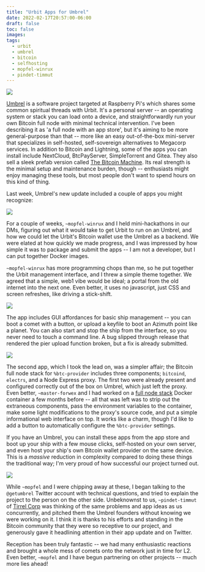 ```yaml
---
title: "Urbit Apps for Umbrel"
date: 2022-02-17T20:57:00-06:00
draft: false
toc: false
images:
tags: 
  - urbit
  - umbrel
  - bitcoin
  - selfhosting
  - mopfel-winrux
  - pindet-timmut
---
```


![](/img/urbitumbrel.gif)

[Umbrel](https://getumbrel.com) is a software project targeted at Raspberry Pi's which shares some common spiritual threads with Urbit. It's a personal server -- an operating system or stack you can load onto a device, and straightforwardly run your own Bitcoin full node with minimal technical intervention. I've been describing it as 'a full node with an app store', but it's aiming to be more general-purpose than that -- more like an easy out-of-the-box mini-server that specializes in self-hosted, self-sovereign alternatives to Megacorp services. In addition to Bitcoin and Lightning, some of the apps you can install include NextCloud, BtcPayServer, SimpleTorrent and Gitea. They also sell a sleek prefab version called [The Bitcoin Machine](https://thebitcoinmachines.com/). Its real strength is the minimal setup and maintenance burden, though -- enthusiasts might enjoy managing these tools, but most people don't want to spend hours on this kind of thing.

Last week, Umbrel's new update included a couple of apps you might recognize:

![](/img/umbrelapps.jpg)

For a couple of weeks, `~mopfel-winrux` and I held mini-hackathons in our DMs, figuring out what it would take to get Urbit to run on an Umbrel, and how we could let the Urbit's Bitcoin wallet use the Umbrel as a backend. We were elated at how quickly we made progress, and I was impressed by how simple it was to package and submit the apps -- I am not a developer, but I can put together Docker images. 

`~mopfel-winrux` has more programming chops than me, so he put together the Urbit management interface, and I threw a simple theme together. We agreed that a simple, web1 vibe would be ideal; a portal from the old internet into the next one. Even better, it uses no javascript, just CSS and screen refreshes, like driving a stick-shift. 

![](/img/umbrel-ui.png)

The app includes GUI affordances for basic ship management -- you can boot a comet with a button, or upload a keyfile to boot an Azimuth point like a planet. You can also start and stop the ship from the interface, so you never need to touch a command line. A bug slipped through release that rendered the pier upload function broken, but a fix is already submitted. 

![](/img/btc-connector.png)

The second app, which I took the lead on, was a simpler affair; the Bitcoin full node stack for `%btc-provider` includes three components; `bitcoind`, `electrs`, and a Node Express proxy. The first two were already present and configured correctly out of the box on Umbrel, which just left the proxy. Even better, `~master-forwex` and I had worked on a [full node stack](https://hub.docker.com/r/wexpertsystems/urbit-bitcoin-node) Docker container a few months before -- all that was left was to strip out the extraneous components, pass the environment variables to the container, make some light modifications to the proxy's source code, and put a simple informational web interface on top. It works like a charm, though I'd like to add a button to automatically configure the `%btc-provider` settings.

If you have an Umbrel, you can install these apps from the app store and boot up your ship with a few mouse clicks, self-hosted on your own server, and even host your ship's own Bitcoin wallet provider on the same device. This is a *massive* reduction in complexity compared to doing these things the traditional way; I'm very proud of how successful our project turned out. 

![](/img/urbitapp.jpg)

While `~mopfel` and I were chipping away at these, I began talking to the `@getumbrel` Twitter account with technical questions, and tried to explain the project to the person on the other side. Unbeknownst to us, `~pindet-timmut` of [Tirrel Corp](https://tirrel.io/) was thinking of the same problems and app ideas as us concurrently, and pitched them the Umbrel founders without knowing we were working on it. I think it is thanks to his efforts and standing in the Bitcoin community that they were so receptive to our project, and generously gave it headlining attention in their app update and on Twitter. 

Reception has been truly fantastic -- we had many enthusiastic reactions and brought a whole mess of comets onto the network just in time for L2. Even better, `~mopfel` and I have begun partnering on other projects -- much more lies ahead!